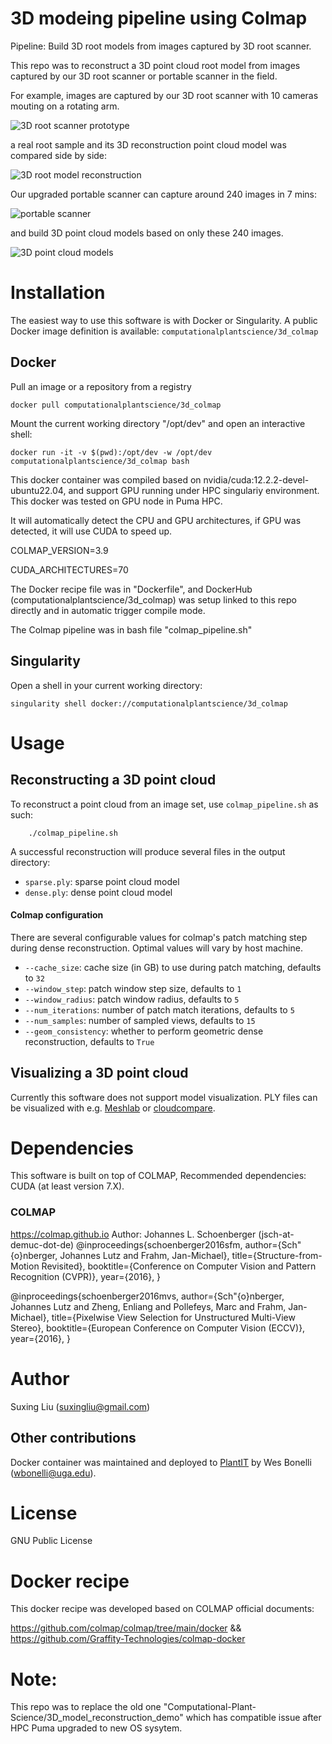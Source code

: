 # 3D modeing pipeline using Colmap

Pipeline: Build 3D root models from images captured by 3D root scanner.

This repo was to reconstruct a 3D point cloud root model from images captured by our 3D root scanner or portable scanner in the field.
 
For example, images are captured by our 3D root scanner with 10 cameras mouting on a rotating arm. 

![3D root scanner prototype](../main/media/3D_scanner.gif)

a real root sample and its 3D reconstruction point cloud model was compared side by side:

![3D root model reconstruction](../main/media/3D_model.gif)


Our upgraded portable scanner can capture around 240 images in 7 mins:

![portable scanner](../main/media/portable_3D_scanner.jpg)

and build 3D point cloud models based on only these 240 images. 

![3D point cloud models](../main/media/bean_root.png)


    
# Installation

The easiest way to use this software is with Docker or Singularity. A public Docker image definition is available: `computationalplantscience/3d_colmap`

## Docker

Pull an image or a repository from a registry
```shell
docker pull computationalplantscience/3d_colmap
```
Mount the current working directory "/opt/dev" and open an interactive shell:

```shell
docker run -it -v $(pwd):/opt/dev -w /opt/dev computationalplantscience/3d_colmap bash
```

This docker container was compiled based on nvidia/cuda:12.2.2-devel-ubuntu22.04, and support GPU running under HPC singulariy environment. This docker was tested on GPU node in Puma HPC. 

It will automatically detect the CPU and GPU architectures, if GPU was detected, it will use CUDA to speed up. 

COLMAP_VERSION=3.9

CUDA_ARCHITECTURES=70

The Docker recipe file was in "Dockerfile", and DockerHub (computationalplantscience/3d_colmap) was setup linked to this repo directly and in automatic trigger compile mode.
 
The Colmap pipeline was in bash file "colmap_pipeline.sh"





## Singularity

Open a shell in your current working directory:

```shell
singularity shell docker://computationalplantscience/3d_colmap
```



# Usage

## Reconstructing a 3D point cloud

To reconstruct a point cloud from an image set, use `colmap_pipeline.sh` as such:

```shell
    ./colmap_pipeline.sh
```

A successful reconstruction will produce several files in the output directory:

- `sparse.ply`: sparse point cloud model
- `dense.ply`: dense point cloud model



#### Colmap configuration

There are several configurable values for colmap's patch matching step during dense reconstruction. Optimal values will vary by host machine.

- `--cache_size`: cache size (in GB) to use during patch matching, defaults to `32`
- `--window_step`: patch window step size, defaults to `1`
- `--window_radius`: patch window radius, defaults to `5`
- `--num_iterations`: number of patch match iterations, defaults to `5`
- `--num_samples`: number of sampled views, defaults to `15`
- `--geom_consistency`: whether to perform geometric dense reconstruction, defaults to `True`

## Visualizing a 3D point cloud

Currently this software does not support model visualization. PLY files can be visualized with e.g. [Meshlab](https://www.meshlab.net/) or [cloudcompare](https://www.danielgm.net/cc/).

# Dependencies

This software is built on top of COLMAP, Recommended dependencies: CUDA (at least version 7.X).



### COLMAP
https://colmap.github.io
Author: Johannes L. Schoenberger (jsch-at-demuc-dot-de)
@inproceedings{schoenberger2016sfm,
    author={Sch\"{o}nberger, Johannes Lutz and Frahm, Jan-Michael},
    title={Structure-from-Motion Revisited},
    booktitle={Conference on Computer Vision and Pattern Recognition (CVPR)},
    year={2016},
}

@inproceedings{schoenberger2016mvs,
    author={Sch\"{o}nberger, Johannes Lutz and Zheng, Enliang and Pollefeys, Marc and Frahm, Jan-Michael},
    title={Pixelwise View Selection for Unstructured Multi-View Stereo},
    booktitle={European Conference on Computer Vision (ECCV)},
    year={2016},
}

# Author
Suxing Liu (suxingliu@gmail.com)

## Other contributions

Docker container was maintained and deployed to [PlantIT](https://portnoy.cyverse.org) by Wes Bonelli (wbonelli@uga.edu).

# License
GNU Public License

# Docker recipe 

This docker recipe was developed based on COLMAP official documents:

https://github.com/colmap/colmap/tree/main/docker  &&  https://github.com/Graffity-Technologies/colmap-docker


# Note: 
This repo was to replace the old one "Computational-Plant-Science/3D_model_reconstruction_demo" which has compatible issue after HPC Puma upgraded to new OS sysytem. 
